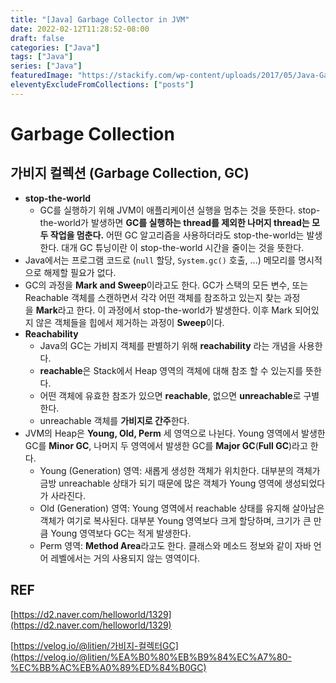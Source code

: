 ```yaml
---
title: "[Java] Garbage Collector in JVM"
date: 2022-02-12T11:28:52-08:00
draft: false
categories: ["Java"]
tags: ["Java"]
series: ["Java"]
featuredImage: "https://stackify.com/wp-content/uploads/2017/05/Java-Garbage-Collection.png"
eleventyExcludeFromCollections: ["posts"]
---
```


# Garbage Collection

## 가비지 컬렉션 (Garbage Collection, GC)

- **stop-the-world**
  - GC를 실행하기 위해 JVM이 애플리케이션 실행을 멈추는 것을 뜻한다. stop-the-world가 발생하면 **GC를 실행하는 thread를 제외한 나머지 thread는 모두 작업을 멈춘다.** 어떤 GC 알고리즘을 사용하더라도 stop-the-world는 발생한다. 대개 GC 튜닝이란 이 stop-the-world 시간을 줄이는 것을 뜻한다.
- Java에서는 프로그램 코드로 (`null` 할당, `System.gc()` 호출, ...) 메모리를 명시적으로 해제할 필요가 없다.
- GC의 과정을 **Mark and Sweep**이라고도 한다. GC가 스택의 모든 변수, 또는 Reachable 객체를 스캔하면서 각각 어떤 객체를 참조하고 있는지 찾는 과정을 **Mark**라고 한다. 이 과정에서 stop-the-world가 발생한다. 이후 Mark 되어있지 않은 객체들을 힙에서 제거하는 과정이 **Sweep**이다.
- **Reachability**
  - Java의 GC는 가비지 객체를 판별하기 위해 **reachability** 라는 개념을 사용한다.
  - **reachable**은 Stack에서 Heap 영역의 객체에 대해 참조 할 수 있는지를 뜻한다.
  - 어떤 객체에 유효한 참조가 있으면 **reachable**, 없으면 **unreachable**로 구별한다.
  - unreachable 객체를 **가비지로 간주**한다.
- JVM의 Heap은 **Young, Old, Perm** 세 영역으로 나뉜다. Young 영역에서 발생한 GC를 **Minor GC**, 나머지 두 영역에서 발생한 GC를 **Major GC**(**Full GC**)라고 한다.
  - Young (Generation) 영역: 새롭게 생성한 객체가 위치한다. 대부분의 객체가 금방 unreachable 상태가 되기 때문에 많은 객체가 Young 영역에 생성되었다가 사라진다.
  - Old (Generation) 영역: Young 영역에서 reachable 상태를 유지해 살아남은 객체가 여기로 복사된다. 대부분 Young 영역보다 크게 할당하며, 크기가 큰 만큼 Young 영역보다 GC는 적게 발생한다.
  - Perm 영역: **Method Area**라고도 한다. 클래스와 메소드 정보와 같이 자바 언어 레벨에서는 거의 사용되지 않는 영역이다.

## REF

[https://d2.naver.com/helloworld/1329](https://d2.naver.com/helloworld/1329)

[https://velog.io/@litien/가비지-컬렉터GC](https://velog.io/@litien/%EA%B0%80%EB%B9%84%EC%A7%80-%EC%BB%AC%EB%A0%89%ED%84%B0GC)
